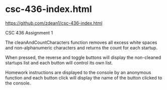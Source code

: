 # csc-436-index.html

https://github.com/zdean1/csc-436-index.html

CSC 436 Assignment 1

The cleanAndCountCharacters function removes all excess white spaces and non-alphanumeric characters and returns the count for each startup.

When pressed, the reverse and toggle buttons will display the non-cleaned startups list and each button will control its own list.

Homework instructions are displayed to the console by an anonymous function and each button click will display the name of the button clicked to the console. 